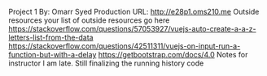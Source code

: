 Project 1
By: Omarr Syed
Production URL: http://e28p1.oms210.me
Outside resources
your list of outside resources go here
https://stackoverflow.com/questions/57053927/vuejs-auto-create-a-a-z-letters-list-from-the-data
https://stackoverflow.com/questions/42511311/vuejs-on-input-run-a-function-but-with-a-delay
https://getbootstrap.com/docs/4.0
Notes for instructor
I am late. Still finalizing the running history code